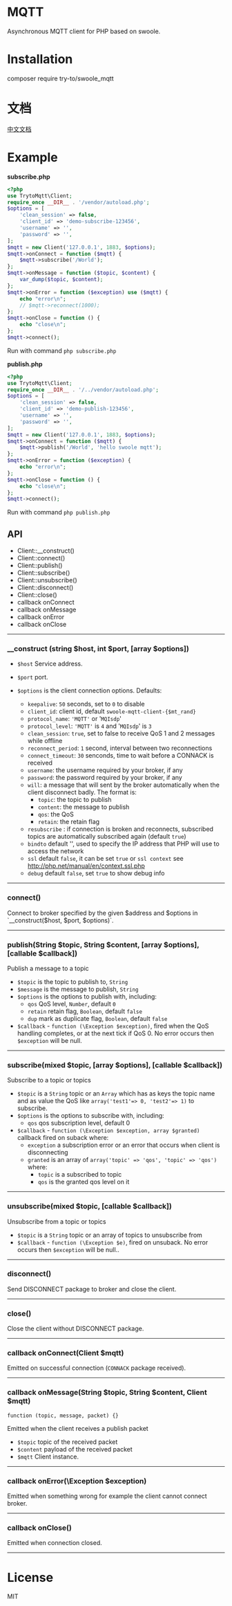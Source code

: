 # MQTT
Asynchronous MQTT client for PHP based on swoole.

# Installation
composer require try-to/swoole_mqtt

# 文档
[中文文档](https://github.com/try-to/swoole_mqtt/blob/master/README_CN.md)

# Example
**subscribe.php**
```php
<?php
use TrytoMqtt\Client;
require_once __DIR__ . '/vendor/autoload.php';
$options = [
    'clean_session' => false,
    'client_id' => 'demo-subscribe-123456',
    'username' => '',
    'password' => '',
];
$mqtt = new Client('127.0.0.1', 1883, $options);
$mqtt->onConnect = function ($mqtt) {
    $mqtt->subscribe('/World');
};
$mqtt->onMessage = function ($topic, $content) {
    var_dump($topic, $content);
};
$mqtt->onError = function ($exception) use ($mqtt) {
    echo "error\n";
    // $mqtt->reconnect(1000);
};
$mqtt->onClose = function () {
    echo "close\n";
};
$mqtt->connect();
```
Run with command ```php subscribe.php```

**publish.php**
```php
<?php
use TrytoMqtt\Client;
require_once __DIR__ . '/../vendor/autoload.php';
$options = [
    'clean_session' => false,
    'client_id' => 'demo-publish-123456',
    'username' => '',
    'password' => '',
];
$mqtt = new Client('127.0.0.1', 1883, $options);
$mqtt->onConnect = function ($mqtt) {
    $mqtt->publish('/World', 'hello swoole mqtt');
};
$mqtt->onError = function ($exception) {
    echo "error\n";
};
$mqtt->onClose = function () {
    echo "close\n";
};
$mqtt->connect();
```

Run with command ```php publish.php```

## API

  * Client::__construct()
  * Client::connect()
  * Client::publish()
  * Client::subscribe()
  * Client::unsubscribe()
  * Client::disconnect()
  * Client::close()
  * callback onConnect
  * callback onMessage
  * callback onError
  * callback onClose

-------------------------------------------------------

### __construct (string $host, int $port, [array $options])

  * `$host` Service address. 
  * `$port` port.

  * `$options` is the client connection options. Defaults:
    * `keepalive`: `50` seconds, set to `0` to disable
    * `client_id`: client id, default `swoole-mqtt-client-{$mt_rand}`
    * `protocol_name`: `'MQTT'` or '`MQIsdp`'
    * `protocol_level`: `'MQTT'` is `4` and '`MQIsdp`' is `3`
    * `clean_session`: `true`, set to false to receive QoS 1 and 2 messages while
      offline
    * `reconnect_period`: `1` second, interval between two reconnections
    * `connect_timeout`: `30` senconds, time to wait before a CONNACK is received
    * `username`: the username required by your broker, if any
    * `password`: the password required by your broker, if any
    * `will`: a message that will sent by the broker automatically when
       the client disconnect badly. The format is:
      * `topic`: the topic to publish
      * `content`: the message to publish
      * `qos`: the QoS
      * `retain`: the retain flag
    * `resubscribe` : if connection is broken and reconnects,
       subscribed topics are automatically subscribed again (default `true`)
    * `bindto` default '', used to specify the IP address that PHP will use to access the network
    * `ssl` default `false`, it can be set `true` or `ssl context` see http://php.net/manual/en/context.ssl.php
    * `debug` default `false`, set `true` to show debug info

-------------------------------------------------------

### connect()

Connect to broker specified by the given $address and $options in `__construct($host, $port, $options)`.

-------------------------------------------------------

### publish(String $topic, String $content, [array $options], [callable $callback])

Publish a message to a topic

* `$topic` is the topic to publish to, `String`
* `$message` is the message to publish, `String`
* `$options` is the options to publish with, including:
  * `qos` QoS level, `Number`, default `0`
  * `retain` retain flag, `Boolean`, default `false`
  * `dup` mark as duplicate flag, `Boolean`, default `false`
* `$callback` - `function (\Exception $exception)`, fired when the QoS handling completes,
  or at the next tick if QoS 0. No error occurs then `$exception` will be null.
  
-------------------------------------------------------

### subscribe(mixed $topic, [array $options], [callable $callback])

Subscribe to a topic or topics

* `$topic` is a `String` topic or an `Array` which has as keys the topic name and as value
the QoS like `array('test1'=> 0, 'test2'=> 1)` to subscribe.
* `$options` is the options to subscribe with, including:
  * `qos` qos subscription level, default 0
* `$callback` - `function (\Exception $exception, array $granted)`
  callback fired on suback where:
  * `exception` a subscription error or an error that occurs when client is disconnecting
  * `granted` is an array of `array('topic' => 'qos', 'topic' => 'qos')` where:
    * `topic` is a subscribed to topic
    * `qos` is the granted qos level on it

-------------------------------------------------------

### unsubscribe(mixed $topic, [callable $callback])

Unsubscribe from a topic or topics

* `$topic` is a `String` topic or an array of topics to unsubscribe from
* `$callback` - `function (\Exception $e)`, fired on unsuback. No error occurs then `$exception` will be null..

-------------------------------------------------------

### disconnect()

Send DISCONNECT package to broker and close the client.

-------------------------------------------------------

### close()

Close the client without DISCONNECT package.

-------------------------------------------------------

### callback onConnect(Client $mqtt)
Emitted on successful connection (`CONNACK` package received).

-------------------------------------------------------

### callback onMessage(String $topic, String $content, Client $mqtt)
`function (topic, message, packet) {}`

Emitted when the client receives a publish packet
* `$topic` topic of the received packet
* `$content` payload of the received packet
* `$mqtt` Client instance.

-------------------------------------------------------

### callback onError(\Exception $exception)
Emitted when something wrong for example the client cannot connect broker.

-------------------------------------------------------

### callback onClose()
Emitted when connection closed.

-------------------------------------------------------


# License

MIT